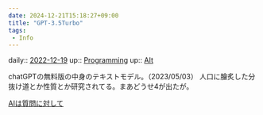 ```yaml
---
date: 2024-12-21T15:18:27+09:00
title: "GPT-3.5Turbo"
tags:
 - Info
---
```


daily:: [2022-12-19](Daily_Note/2022-12-19.md)
up:: [Programming](../Program/Programming.md)
up:: [AIt](../Bar/AI/AI_text.md)

chatGPTの無料版の中身のテキストモデル。（2023/05/03）
人口に膾炙した分抜け道とか性質とか研究されてる。まあどうせ4が出たが。

[AIは質問に対して](AI%E3%81%AF%E8%B3%AA%E5%95%8F%E3%81%AB%E5%AF%BE%E3%81%97%E3%81%A6.md)
